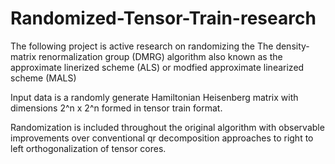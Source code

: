 # Randomized-Tensor-Train-research

The following project is active research on randomizing the The density-matrix renormalization group (DMRG) algorithm also known as the approximate linerized scheme (ALS) or modfied approximate linearized scheme (MALS) 

Input data is a randomly generate Hamiltonian Heisenberg matrix with dimensions 2^n x 2^n formed in tensor train format. 

Randomization is included throughout the original algorithm with observable improvements over conventional qr decomposition approaches to right to left orthogonalization of tensor cores. 

